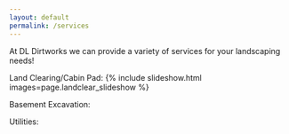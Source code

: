 ```yaml
---
layout: default
permalink: /services
---
```


At DL Dirtworks we can provide a variety of services for your landscaping needs!

Land Clearing/Cabin Pad:
{% include slideshow.html images=page.landclear_slideshow %}

Basement Excavation:


Utilities:
